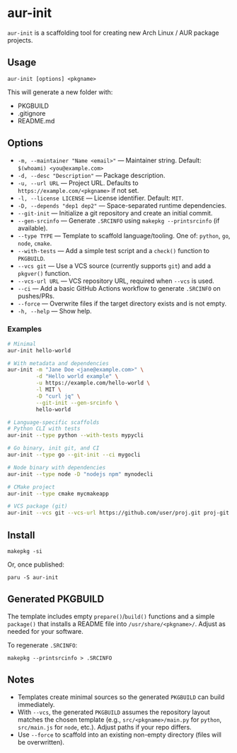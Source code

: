 # aur-init

`aur-init` is a scaffolding tool for creating new Arch Linux / AUR package projects.

## Usage

```
aur-init [options] <pkgname>
```

This will generate a new folder with:

* PKGBUILD
* .gitignore
* README.md

## Options

- `-m, --maintainer "Name <email>"` — Maintainer string. Default: `$(whoami) <you@example.com>`
- `-d, --desc "Description"` — Package description.
- `-u, --url URL` — Project URL. Defaults to `https://example.com/<pkgname>` if not set.
- `-l, --license LICENSE` — License identifier. Default: `MIT`.
- `-D, --depends "dep1 dep2"` — Space-separated runtime dependencies.
- `--git-init` — Initialize a git repository and create an initial commit.
- `--gen-srcinfo` — Generate `.SRCINFO` using `makepkg --printsrcinfo` (if available).
- `--type TYPE` — Template to scaffold language/tooling. One of: `python`, `go`, `node`, `cmake`.
- `--with-tests` — Add a simple test script and a `check()` function to `PKGBUILD`.
- `--vcs git` — Use a VCS source (currently supports `git`) and add a `pkgver()` function.
- `--vcs-url URL` — VCS repository URL, required when `--vcs` is used.
- `--ci` — Add a basic GitHub Actions workflow to generate `.SRCINFO` on pushes/PRs.
- `--force` — Overwrite files if the target directory exists and is not empty.
- `-h, --help` — Show help.

### Examples

```bash
# Minimal
aur-init hello-world

# With metadata and dependencies
aur-init -m "Jane Doe <jane@example.com>" \
         -d "Hello world example" \
         -u https://example.com/hello-world \
         -l MIT \
         -D "curl jq" \
         --git-init --gen-srcinfo \
         hello-world

# Language-specific scaffolds
# Python CLI with tests
aur-init --type python --with-tests mypycli

# Go binary, init git, and CI
aur-init --type go --git-init --ci mygocli

# Node binary with dependencies
aur-init --type node -D "nodejs npm" mynodecli

# CMake project
aur-init --type cmake mycmakeapp

# VCS package (git)
aur-init --vcs git --vcs-url https://github.com/user/proj.git proj-git
```

## Install

```
makepkg -si
```

Or, once published:

```
paru -S aur-init
```

## Generated PKGBUILD

The template includes empty `prepare()`/`build()` functions and a simple `package()` that installs a README file into `/usr/share/<pkgname>/`. Adjust as needed for your software.

To regenerate `.SRCINFO`:

```
makepkg --printsrcinfo > .SRCINFO
```

## Notes

- Templates create minimal sources so the generated `PKGBUILD` can build immediately.
- With `--vcs`, the generated `PKGBUILD` assumes the repository layout matches the chosen template (e.g., `src/<pkgname>/main.py` for `python`, `src/main.js` for `node`, etc.). Adjust paths if your repo differs.
- Use `--force` to scaffold into an existing non-empty directory (files will be overwritten).
